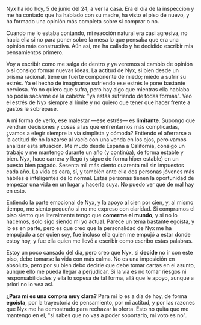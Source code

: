 Nyx ha ido hoy, 5 de junio del 24, a ver la casa. Era el día de la inspección y me ha contado que ha hablado con su madre, ha visto el piso de nuevo, y ha formado una opinión más completa sobre si comprar o no.

Cuando me lo estaba contando, mi reacción natural era casi agresiva, no hacia ella si no para poner sobre la mesa lo que pensaba que era una opinión más constructiva. Aún así, me ha callado y he decidido escribir mis pensamientos primero.

Voy a escribir como me salga de dentro y ya veremos si cambio de opinión o si consigo formar nuevas ideas. La actitud de Nyx, si bien desde un prisma racional, tiene un fuerte componente de miedo; miedo a sufrir su estrés. Ya el hecho de imaginarse sufriendo ese estrés le pone bastante nerviosa. Yo no quiero que sufra, pero hay algo que mientras ella hablaba no podía sacarme de la cabeza: "ya estás sufriendo de todas formas". Veo el estrés de Nyx siempre al límite y no quiero que tener que hacer frente a gastos le sobrepase.

A mi forma de verlo, ese malestar —ese estrés— es **limitante**. Supongo que vendrán decisiones y cosas a las que enfrentarnos más complicadas, ¿vamos a elegir siempre la vía simplista y cómoda? Entiendo el aferrarse a la actitud de no lanzarse al vacío con una venda en los ojos, pero vamos analizar esta situación. Me mudo desde España a California, consigo un trabajo y me mantengo durante un año (y continúa), de forma estable y bien. Nyx, hace carrera y llegó (y sigue de forma híper estable) en un puesto bien pagado. Sesenta mil más ciento cuarenta mil sin impuestos cada año. La vida es cara, sí, y también ante ella dos personas jóvenes más hábiles e inteligentes de lo normal. Estas personas tienen la oportunidad de empezar una vida en un lugar y hacerla suya. No puedo ver qué de mal hay en esto.

Entiendo la parte emocional de Nyx, y la apoyo al cien por cien, y, al mismo tiempo, me siento pequeño si no me expreso con claridad. Si compramos el piso siento que literalmente tengo que **comerme el mundo**, y si no lo hacemos, solo sigo siendo mi yo actual. Parece un tema bastante egoísta, y lo es en parte, pero es que creo que la personalidad de Nyx me ha empujado a ser quien soy, fue incluso ella quien me empujó a estar donde estoy hoy, y fue ella quien me llevó a escribir como escribo estas palabras.

Estoy un poco cansado del día, pero creo que Nyx, si **decide** no ir con este piso, debe tomarse la vida con más calma. No es una imposición en absoluto, pero por su bien debo decirle que debe tomar cartas en el asunto, aunque ello me pueda llegar a perjudicar. Si la vía es no tomar riesgos ni responsabilidades y ella lo sopesa de tal forma, allá que le apoyo, aunque a priori no lo vea así.

**¿Para mí es una compra muy clara?** Para mí lo es a día de hoy, de forma **egoísta**, por la trayectoria de pensamiento, por mi actitud, y por las razones que Nyx me ha demostrado para rechazar la oferta. Esto no quita que me mantengo en el, "si sabes que no vas a poder soportarlo, mi voto es no".